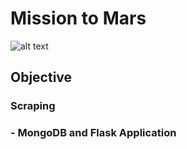 # Mission to Mars
![alt text](https://github.com/Claude-Hanfou/Web-Scraping-Project/blob/main/Image/mars%20image.jpg "Mars")

## Objective

### Scraping

### - MongoDB and Flask Application

